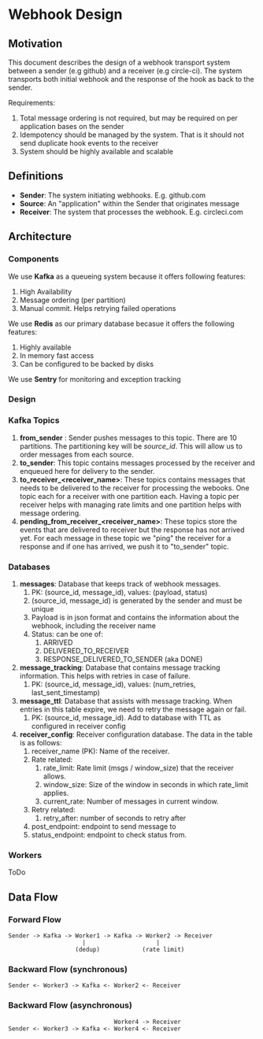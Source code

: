 # Webhook Design

## Motivation

This document describes the design of a webhook transport system between a sender (e.g github) and a receiver (e.g circle-ci). The system transports both initial webhook and the response of the hook as back to the sender.

Requirements:
1. Total message ordering is not required, but may be required on per application bases on the sender
2. Idempotency should be managed by the system. That is it should not send duplicate hook events to the receiver
3. System should be highly available and scalable

## Definitions
* **Sender**: The system initiating webhooks. E.g. github.com
* **Source**: An "application" within the Sender that originates message
* **Receiver**: The system that processes the webhook. E.g. circleci.com


## Architecture

### Components
We use **Kafka** as a queueing system because it offers following features:
1. High Availability
2. Message ordering (per partition)
3. Manual commit. Helps retrying failed operations

We use **Redis** as our primary database becasue it offers the following features:
1. Highly available
2. In memory fast access
3. Can be configured to be backed by disks

We use **Sentry** for monitoring and exception tracking

### Design

### Kafka Topics

1. **from_sender** : Sender pushes messages to this topic. There are 10 partitions. The partitioning key will be *source_id*. This will allow us to order messages from each source.
2. **to_sender**: This topic contains messages processed by the receiver and enqueued here for delivery to the sender. 
3. **to_receiver_<receiver_name>**: These topics contains messages that needs to be delivered to the receiver for processing the webooks. One topic each for a receiver with one partition each. Having a topic per receiver helps with managing rate limits and one partition helps with message ordering. 
4. **pending_from_receiver_<receiver_name>**: These topics store the events that are delivered to receiver but the response has not arrived yet. For each message in these topic we "ping" the receiver for a response and if one has arrived, we push it to "to_sender" topic.

### Databases
1. **messages**: Database that keeps track of webhook messages. 
   1. PK: (source_id, message_id), values: (payload, status)
   1. (source_id, message_id) is generated by the sender and must be unique
   1. Payload is in json format and contains the information about the webhook, including the receiver name
   1. Status: can be one of:
      1. ARRIVED
      2. DELIVERED_TO_RECEIVER
      3. RESPONSE_DELIVERED_TO_SENDER (aka DONE)
1. **message_tracking**: Database that contains message tracking information. This helps with retries in case of failure. 
   1. PK: (source_id, message_id), values: (num_retries, last_sent_timestamp)
1. **message_ttl**: Database that assists with message tracking. When entries in this table expire, we need to retry the message again or fail.
   1. PK: (source_id, message_id). Add to database with TTL as configured in receiver config
1. **receiver_config**: Receiver configuration database. The data in the table is as follows:
   1. receiver_name (PK): Name of the receiver. 
   1. Rate related:
      1. rate_limit: Rate limit (msgs / window_size) that the receiver allows.
      1. window_size: Size of the window in seconds in which rate_limit applies. 
      1. current_rate: Number of messages in current window.
   1. Retry related:
      1. retry_after: number of seconds to retry after
   1. post_endpoint: endpoint to send message to
   1. status_endpoint: endpoint to check status from.


### Workers
ToDo

## Data Flow

### Forward Flow

    Sender -> Kafka -> Worker1 -> Kafka -> Worker2 -> Receiver 
                         |                    |
                       (dedup)            (rate limit)


### Backward Flow (synchronous)

    Sender <- Worker3 -> Kafka <- Worker2 <- Receiver 

### Backward Flow (asynchronous)

                                  Worker4 -> Receiver 
    Sender <- Worker3 -> Kafka <- Worker4 <- Receiver 
